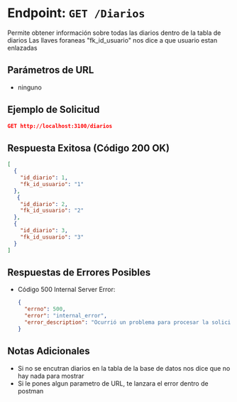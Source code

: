 # Endpoint: `GET /Diarios`

Permite obtener información sobre todas las diarios dentro de la tabla de diarios
Las llaves foraneas "fk_id_usuario" nos dice a que usuario estan enlazadas

## Parámetros de URL
- ninguno

## Ejemplo de Solicitud
```json
GET http://localhost:3100/diarios
```

## Respuesta Exitosa (Código 200 OK)
```json
[
  {
    "id_diario": 1,
    "fk_id_usuario": "1"
  },
   {
    "id_diario": 2,
    "fk_id_usuario": "2"
  },
  {
    "id_diario": 3,
    "fk_id_usuario": "3"
  }
]
```

## Respuestas de Errores Posibles
- Código 500 Internal Server Error:
  ```json
  {
    "errno": 500,
    "error": "internal_error",
    "error_description": "Ocurrió un problema para procesar la solicitud"
  }
  ``` 

## Notas Adicionales

- Si no se encutran diarios en la tabla de la base de datos nos dice que no hay nada para mostrar
- Si le pones algun parametro de URL, te lanzara el error dentro de postman